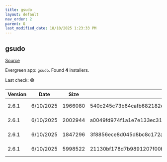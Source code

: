 ```yaml
---
title: gsudo
layout: default
nav_order: 2
parent: G
last_modified_date: 18/10/2025 1:23:33 PM
---
```


## gsudo

[Source](https://gerardog.github.io/gsudo)

Evergreen app: `gsudo`. Found **4** installers.

Last check: 🟢

| Version | Date      | Size    | Sha256                                                           | Architecture | InstallerType | Type | URI                                                                                                                                                                  |
| ------- | --------- | ------- | ---------------------------------------------------------------- | ------------ | ------------- | ---- | -------------------------------------------------------------------------------------------------------------------------------------------------------------------- |
| 2.6.1   | 6/10/2025 | 1966080 | 540c245c73b64cafb682182e020ec9b6f0ad2b5402dd0066e13a253a12c7e278 | ARM64        | Default       | msi  | [https://github.com/gerardog/gsudo/releases/download/v2.6.1/gsudo.setup.arm64.msi](https://github.com/gerardog/gsudo/releases/download/v2.6.1/gsudo.setup.arm64.msi) |
| 2.6.1   | 6/10/2025 | 2002944 | a0049fd974f1a1e7e133ec31fbd420843e75d49459391ec343b6e7883bfcb895 | x64          | Default       | msi  | [https://github.com/gerardog/gsudo/releases/download/v2.6.1/gsudo.setup.x64.msi](https://github.com/gerardog/gsudo/releases/download/v2.6.1/gsudo.setup.x64.msi)     |
| 2.6.1   | 6/10/2025 | 1847296 | 3f8856ece8d045d8bc8c172a374a7ee643aa064d559aa6a67edf9cf1771ff09e | x86          | Default       | msi  | [https://github.com/gerardog/gsudo/releases/download/v2.6.1/gsudo.setup.x86.msi](https://github.com/gerardog/gsudo/releases/download/v2.6.1/gsudo.setup.x86.msi)     |
| 2.6.1   | 6/10/2025 | 5998522 | 21130bf178d7b9891207f00bff56f05b6b363ce9cec7b2d084e45fb12ee51f44 | x86          | Portable      | zip  | [https://github.com/gerardog/gsudo/releases/download/v2.6.1/gsudo.portable.zip](https://github.com/gerardog/gsudo/releases/download/v2.6.1/gsudo.portable.zip)       |
